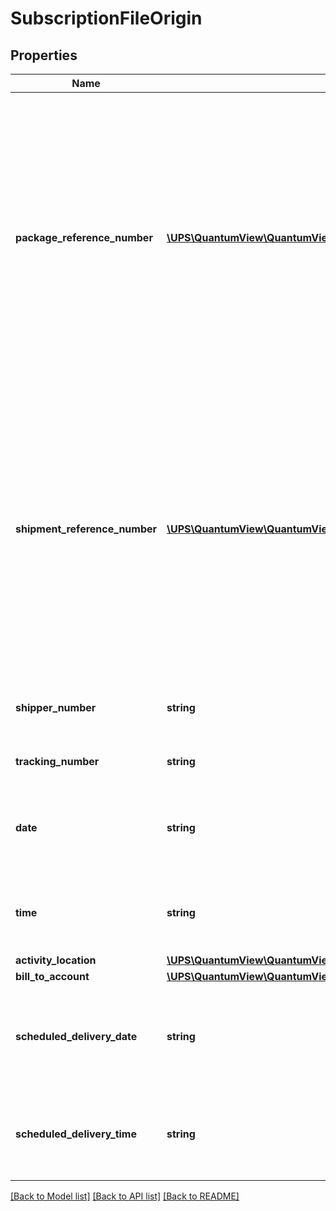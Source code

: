 # SubscriptionFileOrigin

## Properties
Name | Type | Description | Notes
------------ | ------------- | ------------- | -------------
**package_reference_number** | [**\UPS\QuantumView\QuantumView\OriginPackageReferenceNumber[]**](OriginPackageReferenceNumber.md) | Package-level reference number.  **NOTE:** For versions &gt;&#x3D; v2, this element will always be returned as an array. For requests using version &#x3D; v1, this element will be returned as an array if there is more than one object and a single object if there is only 1. | [optional] 
**shipment_reference_number** | [**\UPS\QuantumView\QuantumView\OriginShipmentReferenceNumber[]**](OriginShipmentReferenceNumber.md) | Container tag for shipment reference number.  **NOTE:** For versions &gt;&#x3D; v2, this element will always be returned as an array. For requests using version &#x3D; v1, this element will be returned as an array if there is more than one object and a single object if there is only 1. | [optional] 
**shipper_number** | **string** | Shipper&#x27;s six digit alphanumeric account number. | 
**tracking_number** | **string** | Package&#x27;s 1Z tracking number. | 
**date** | **string** | Date that the package is picked up at the origin. Date format is YYYYMMDD. | 
**time** | **string** | Time that the package is picked up at the origin. Time format is HHMMSS. | 
**activity_location** | [**\UPS\QuantumView\QuantumView\OriginActivityLocation**](OriginActivityLocation.md) |  | [optional] 
**bill_to_account** | [**\UPS\QuantumView\QuantumView\OriginBillToAccount**](OriginBillToAccount.md) |  | [optional] 
**scheduled_delivery_date** | **string** | Scheduled delivery date for destination address. Date format is YYYYMMDD. | [optional] 
**scheduled_delivery_time** | **string** | Scheduled delivery time for destination address. Time format is HHMMSS. | [optional] 

[[Back to Model list]](../../README.md#documentation-for-models) [[Back to API list]](../../README.md#documentation-for-api-endpoints) [[Back to README]](../../README.md)

